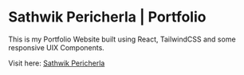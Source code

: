 # Sathwik Pericherla | Portfolio

This is my Portfolio Website built using React, TailwindCSS and some responsive UIX Components.

Visit here: [Sathwik Pericherla](https://www.sathwikpericherla.in/)